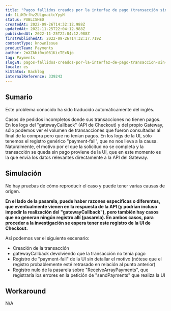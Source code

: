 ```yaml
---
title: "Pagos fallidos creados por la interfaz de pago (transacción sin pagos)"
id: 1LiK9rfhz2ULgmaitcYyyH
status: PUBLISHED
createdAt: 2022-09-26T14:32:12.988Z
updatedAt: 2022-11-25T22:04:12.988Z
publishedAt: 2022-11-25T22:04:12.988Z
firstPublishedAt: 2022-09-26T14:32:17.719Z
contentType: knownIssue
productTeam: Payments
author: 2mXZkbi0oi061KicTExNjo
tag: Payments
slugEN: pagos-fallidos-creados-por-la-interfaz-de-pago-transaccion-sin-pagos
locale: es
kiStatus: Backlog
internalReference: 339243
---
```


## Sumario

<div class="alert alert-info">
  <p>Este problema conocido ha sido traducido automáticamente del inglés.</p>
</div>


Casos de pedidos incompletos donde sus transacciones no tienen pagos.
En los logs del "gatewayCallback" (API de Checkout) y del propio Gateway, sólo podemos ver el volumen de transacciones que fueron consultadas al final de la compra pero que no tenían pagos.
En los logs de la UI, sólo tenemos el registro genérico "payment-fail", que no nos lleva a la causa.
Naturalmente, el motivo por el que la solicitud no se completa y la transacción se queda sin pago proviene de la UI, que en este momento es la que envía los datos relevantes directamente a la API del Gateway.



## Simulación


No hay pruebas de cómo reproducir el caso y puede tener varias causas de origen.

**En el lado de la pasarela, puede haber razones específicas o diferentes, que eventualmente vienen en la respuesta de la API (y podrían incluso impedir la realización del "gatewayCallback"), pero también hay casos que no generan ningún registro allí (pasarela). En ambos casos, para proceder a la investigación se espera tener este registro de la UI de Checkout.**

Así podemos ver el siguiente escenario:

- Creación de la transacción
- gatewayCallback devolviendo que la transacción no tenía pago
- Registro de "payment-fail" de la UI sin detallar el motivo (nótese que el registro probablemente esté retrasado en relación al punto anterior)
- Registro nulo de la pasarela sobre "ReceiveArrayPayments", que registraría los errores en la petición de "sendPayments" que realiza la UI



## Workaround


N/A

